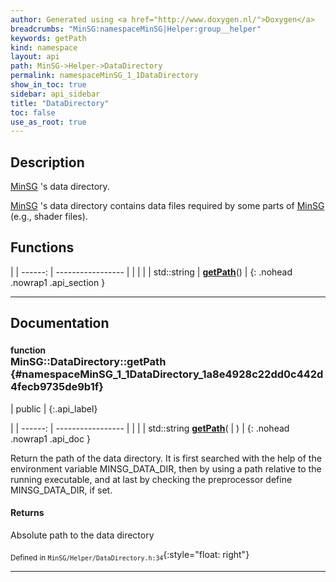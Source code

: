 ```yaml
---
author: Generated using <a href="http://www.doxygen.nl/">Doxygen</a>
breadcrumbs: "MinSG:namespaceMinSG|Helper:group__helper"
keywords: getPath
kind: namespace
layout: api
path: MinSG->Helper->DataDirectory
permalink: namespaceMinSG_1_1DataDirectory
show_in_toc: true
sidebar: api_sidebar
title: "DataDirectory"
toc: false
use_as_root: true
---
```


## Description

[MinSG](namespaceMinSG) 's data directory.

 [MinSG](namespaceMinSG) 's data directory contains data files required by some parts of [MinSG](namespaceMinSG) (e.g., shader files).



## Functions

|
| ------: | ----------------- |
|  | |
| std::string | **[getPath](#namespaceMinSG_1_1DataDirectory_1a8e4928c22dd0c442d4fecb9735de9b1f)**() |
{: .nohead .nowrap1 .api_section }


-------------------------------------------------------------------

## Documentation

### <small>function</small><br/> MinSG::DataDirectory::getPath {#namespaceMinSG_1_1DataDirectory_1a8e4928c22dd0c442d4fecb9735de9b1f}

| public |
{:.api_label}

|
| ------: | ----------------- |
|  |
| std::string **[getPath](#namespaceMinSG_1_1DataDirectory_1a8e4928c22dd0c442d4fecb9735de9b1f)**( |  ) |
{: .nohead .nowrap1 .api_doc }



Return the path of the data directory. It is first searched with the help of the environment variable MINSG_DATA_DIR, then by using a path relative to the running executable, and at last by checking the preprocessor define MINSG_DATA_DIR, if set.


#### Returns
Absolute path to the data directory





<sub>Defined in `MinSG/Helper/DataDirectory.h:34`</sub>{:style="float: right"}

-------------------------------------------------------------------


